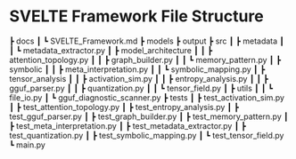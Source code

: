 SVELTE Framework File Structure
==========================

┣ docs
┃ ┗ SVELTE_Framework.md
┣ models
┣ output
┣ src
┃ ┣ metadata
┃ ┃ ┗ metadata_extractor.py
┃ ┣ model_architecture
┃ ┃ ┣ attention_topology.py
┃ ┃ ┣ graph_builder.py
┃ ┃ ┗ memory_pattern.py
┃ ┣ symbolic
┃ ┃ ┣ meta_interpretation.py
┃ ┃ ┗ symbolic_mapping.py
┃ ┣ tensor_analysis
┃ ┃ ┣ activation_sim.py
┃ ┃ ┣ entropy_analysis.py
┃ ┃ ┣ gguf_parser.py
┃ ┃ ┣ quantization.py
┃ ┃ ┗ tensor_field.py
┃ ┣ utils
┃ ┃ ┗ file_io.py
┃ ┗ gguf_diagnostic_scanner.py
┣ tests
┃ ┣ test_activation_sim.py
┃ ┣ test_attention_topology.py
┃ ┣ test_entropy_analysis.py
┃ ┣ test_gguf_parser.py
┃ ┣ test_graph_builder.py
┃ ┣ test_memory_pattern.py
┃ ┣ test_meta_interpretation.py
┃ ┣ test_metadata_extractor.py
┃ ┣ test_quantization.py
┃ ┣ test_symbolic_mapping.py
┃ ┗ test_tensor_field.py
┗ main.py

